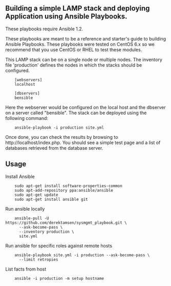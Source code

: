 Building a simple LAMP stack and deploying Application using Ansible Playbooks.
-------------------------------------------

These playbooks require Ansible 1.2.

These playbooks are meant to be a reference and starter's guide to building
Ansible Playbooks. These playbooks were tested on CentOS 6.x so we recommend
that you use CentOS or RHEL to test these modules.

This LAMP stack can be on a single node or multiple nodes. The inventory file
'production' defines the nodes in which the stacks should be configured.

        [webservers]
        localhost

        [dbservers]
        bensible

Here the webserver would be configured on the local host and the dbserver on a
server called "bensible". The stack can be deployed using the following
command:

        ansible-playbook -i production site.yml

Once done, you can check the results by browsing to http://localhost/index.php.
You should see a simple test page and a list of databases retrieved from the
database server.

Usage
-----
Install Ansible

        sudo apt-get install software-properties-common
        sudo apt-add-repository ppa:ansible/ansible
        sudo apt-get update
        sudo apt-get install ansible git

Run ansible locally

        ansible-pull -U https://github.com/derektamsen/sysmgmt_playbook.git \
          --ask-become-pass \
          --inventory production \
          site.yml

Run ansible for specific roles against remote hosts

        ansible-playbook site.yml -i production --ask-become-pass \
          --limit retropies

List facts from host

        ansible -i production -m setup hostname
